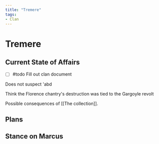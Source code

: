 ```yaml
---
title: "Tremere"
tags:
- Clan
---
```


# Tremere
## Current State of Affairs
- [ ] #todo Fill out clan document

Does not suspect 'abd

Think the Florence chantry's destruction was tied to the Gargoyle revolt

Possible consequences of [[The collection]]. 

## Plans

## Stance on Marcus